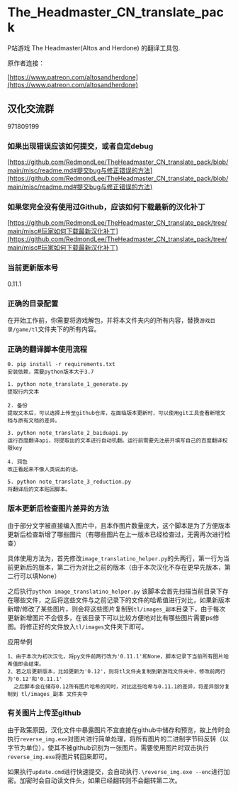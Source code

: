 # The_Headmaster_CN_translate_pack
P站游戏 The Headmaster(Altos and Herdone) 的翻译工具包.

原作者连接：

[https://www.patreon.com/altosandherdone](https://www.patreon.com/altosandherdone) 

## 汉化交流群

971809199 

### 如果出现错误应该如何提交，或者自定debug
[https://github.com/RedmondLee/TheHeadmaster_CN_translate_pack/blob/main/misc/readme.md#提交bug与修正错误的方法](https://github.com/RedmondLee/TheHeadmaster_CN_translate_pack/blob/main/misc/readme.md#提交bug与修正错误的方法)

### 如果您完全没有使用过Github，应该如何下载最新的汉化补丁
[https://github.com/RedmondLee/TheHeadmaster_CN_translate_pack/tree/main/misc#玩家如何下载最新汉化补丁](https://github.com/RedmondLee/TheHeadmaster_CN_translate_pack/tree/main/misc#玩家如何下载最新汉化补丁) 

### 当前更新版本号
0.11.1

### 正确的目录配置
在开始工作前，你需要将游戏解包，并将本文件夹内的所有内容，替换`游戏目录/game/tl`文件夹下的所有内容。

### 正确的翻译脚本使用流程
```
0. pip install -r requirements.txt
安装依赖，需要python版本大于3.7

1. python note_translate_1_generate.py
提取行内文本

2. 备份
提取文本后，可以选择上传至github仓库，在面临版本更新时，可以使用git工具查看新增文档与原有文档的差异。

3. python note_translate_2_baiduapi.py
运行百度翻译api，将提取出的文本进行自动机翻。运行前需要先注册并填写自己的百度翻译权限key

4. 润色
改正看起来不像人类说出的话。

5. python note_translate_3_reduction.py
将翻译后的文本贴回脚本。
```

### 版本更新后检查图片差异的方法

由于部分文字被直接编入图片中，且本作图片数量庞大，这个脚本是为了方便版本更新后检查新增了哪些图片（有哪些图片在上一版本已经检查过，无需再次进行检查）

具体使用方法为，首先修改`image_translatino_helper.py`的头两行，第一行为当前更新后的版本，第二行为对比之前的版本（由于本次汉化不存在更早先版本，第二行可以填None）

之后执行`python image_translatino_helper.py`
该脚本会首先扫描当前目录下存在哪些文件，之后将这些文件与之前记录下的文件的哈希值进行对比，如果新版本新增/修改了某些图片，则会将这些图片复制到`tl/images_副本`目录下，由于每次更新新增图片不会很多，在该目录下可以比较方便地对比有哪些图片需要ps修图。将修正好的文件放入`tl/images`文件夹下即可。

应用举例 
```
1、由于本次为初次汉化，将py文件前两行改为'0.11.1'和None，脚本记录下当前所有图片哈希值即会结束。
2、若之后更新版本，比如更新为'0.12'，则将tl文件夹复制到新游戏文件夹中，修改前两行为'0.12'和'0.11.1'
  之后脚本会在储存0.12所有图片哈希的同时，对比这些哈希与0.11.1的差异，将差异部分复制到 tl/images_副本 文件夹中
```

### 有关图片上传至github

由于政策原因，汉化文件中暴露图片不宜直接在github中储存和预览，故上传时会执行`reverse_img.exe`对图片进行简单处理，将所有图片的二进制字节码反转（以字节为单位），使其不被github识别为一张图片。需要使用图片时双击执行`reverse_img.exe`将图片转回来即可。

如果执行`update.cmd`进行快速提交，会自动执行`.\reverse_img.exe --enc`进行加密。加密时会自动读文件头，如果已经翻转则不会翻转第二次。

